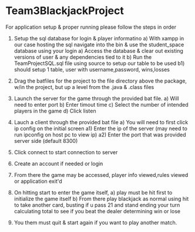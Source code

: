 # Team3BlackjackProject
For application setup & proper running please follow the steps in order
1) Setup the sql database for login & player informatino
  a) With xampp in our case hosting the sql navigate into the bin & use the student_space database using your login
  a) Access the database & clear out existing versions of user & any dependencies tied to it
 b) Run the TeamProjectSQL.sql file using source to setup our table to be used
    b1) should setup 1 table, user with username,password, wins,losses
    
2) Drag the batfiles for the project to the file directory above the package, w/in the project, but up a level from the .java & .class files  
3) Launch the server for the game through the provided bat file.
  a) Will need to enter port
  b) Enter timout time
  c) Select the number of intended players in the game
  d) Click listen
4) Lauch a client through the provided bat file
  a) You will need to first click ip config on the initial screen
    a1) Enter the ip of the server (may need to run ipconfig on host pc to view ip)
    a2) Enter the port that was provided server side (default 8300)
5) Click connect to start connection to server
6) Create an account if needed or login
7) From there the game may be accessed, player info viewed,rules viewed or application exit'd
8) On hitting start to enter the game itself,
  a) play must be hit first to initialize the game itself
  b) From there play blackjack as normal using hit to take another card, busting if u pass 21 and stand ending your turn calculating total to see if you beat the dealer determining win or lose
9) You them must quit & start again if you want to play another match.

